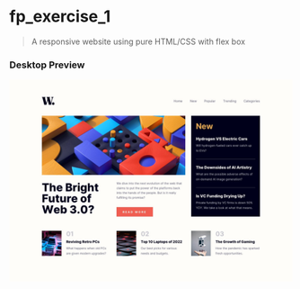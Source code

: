 # fp_exercise_1
>A responsive website using pure HTML/CSS with flex box

### Desktop Preview
![Desktop Preview](/assets/design/desktop-design.jpg)